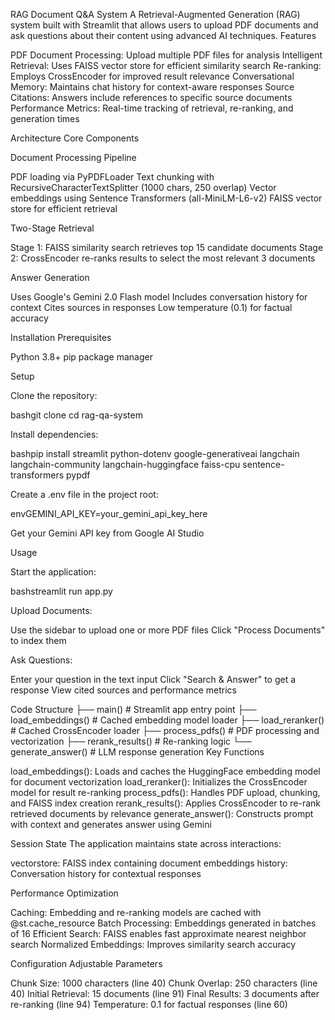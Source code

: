 RAG Document Q&A System
A Retrieval-Augmented Generation (RAG) system built with Streamlit that allows users to upload PDF documents and ask questions about their content using advanced AI techniques.
Features

PDF Document Processing: Upload multiple PDF files for analysis
Intelligent Retrieval: Uses FAISS vector store for efficient similarity search
Re-ranking: Employs CrossEncoder for improved result relevance
Conversational Memory: Maintains chat history for context-aware responses
Source Citations: Answers include references to specific source documents
Performance Metrics: Real-time tracking of retrieval, re-ranking, and generation times

Architecture
Core Components

Document Processing Pipeline

PDF loading via PyPDFLoader
Text chunking with RecursiveCharacterTextSplitter (1000 chars, 250 overlap)
Vector embeddings using Sentence Transformers (all-MiniLM-L6-v2)
FAISS vector store for efficient retrieval


Two-Stage Retrieval

Stage 1: FAISS similarity search retrieves top 15 candidate documents
Stage 2: CrossEncoder re-ranks results to select the most relevant 3 documents


Answer Generation

Uses Google's Gemini 2.0 Flash model
Includes conversation history for context
Cites sources in responses
Low temperature (0.1) for factual accuracy



Installation
Prerequisites

Python 3.8+
pip package manager

Setup

Clone the repository:

bashgit clone <repository-url>
cd rag-qa-system

Install dependencies:

bashpip install streamlit python-dotenv google-generativeai langchain langchain-community langchain-huggingface faiss-cpu sentence-transformers pypdf

Create a .env file in the project root:

envGEMINI_API_KEY=your_gemini_api_key_here

Get your Gemini API key from Google AI Studio

Usage

Start the application:

bashstreamlit run app.py

Upload Documents:

Use the sidebar to upload one or more PDF files
Click "Process Documents" to index them


Ask Questions:

Enter your question in the text input
Click "Search & Answer" to get a response
View cited sources and performance metrics



Code Structure
├── main()                      # Streamlit app entry point
├── load_embeddings()          # Cached embedding model loader
├── load_reranker()            # Cached CrossEncoder loader
├── process_pdfs()             # PDF processing and vectorization
├── rerank_results()           # Re-ranking logic
└── generate_answer()          # LLM response generation
Key Functions

load_embeddings(): Loads and caches the HuggingFace embedding model for document vectorization
load_reranker(): Initializes the CrossEncoder model for result re-ranking
process_pdfs(): Handles PDF upload, chunking, and FAISS index creation
rerank_results(): Applies CrossEncoder to re-rank retrieved documents by relevance
generate_answer(): Constructs prompt with context and generates answer using Gemini

Session State
The application maintains state across interactions:

vectorstore: FAISS index containing document embeddings
history: Conversation history for contextual responses

Performance Optimization

Caching: Embedding and re-ranking models are cached with @st.cache_resource
Batch Processing: Embeddings generated in batches of 16
Efficient Search: FAISS enables fast approximate nearest neighbor search
Normalized Embeddings: Improves similarity search accuracy

Configuration
Adjustable Parameters

Chunk Size: 1000 characters (line 40)
Chunk Overlap: 250 characters (line 40)
Initial Retrieval: 15 documents (line 91)
Final Results: 3 documents after re-ranking (line 94)
Temperature: 0.1 for factual responses (line 60)
